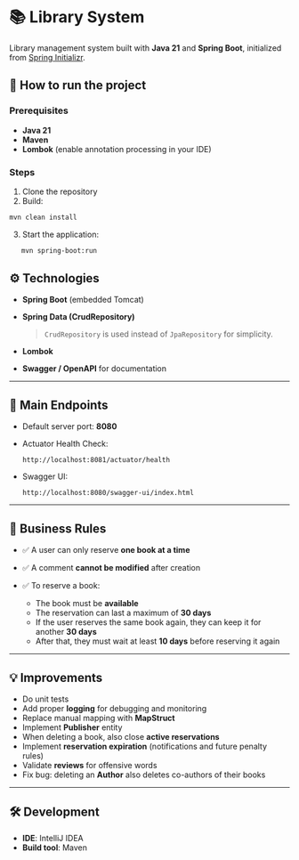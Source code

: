 
# 📚 Library System

Library management system built with **Java 21** and **Spring Boot**, initialized from [Spring Initializr](https://start.spring.io/).


## 🚀 How to run the project

### Prerequisites
- **Java 21**
- **Maven**
- **Lombok** (enable annotation processing in your IDE)

### Steps
1. Clone the repository
2. Build: 
  ```bash
mvn clean install
  ```
3. Start the application:

```bash
   mvn spring-boot:run
   ```

## ⚙️ Technologies

* **Spring Boot** (embedded Tomcat)
* **Spring Data (CrudRepository)**

  > `CrudRepository` is used instead of `JpaRepository` for simplicity.
* **Lombok**
* **Swagger / OpenAPI** for documentation

---

## 🔌 Main Endpoints

* Default server port: **8080**
* Actuator Health Check:

  ```
  http://localhost:8081/actuator/health
  ```
* Swagger UI:

  ```
  http://localhost:8080/swagger-ui/index.html
  ```

---

## 📖 Business Rules

* ✅ A user can only reserve **one book at a time**
* ✅ A comment **cannot be modified** after creation
* ✅ To reserve a book:

  * The book must be **available**
  * The reservation can last a maximum of **30 days**
  * If the user reserves the same book again, they can keep it for another **30 days**
  * After that, they must wait at least **10 days** before reserving it again

---

## 💡 Improvements

* Do unit tests
* Add proper **logging** for debugging and monitoring
* Replace manual mapping with **MapStruct**
* Implement **Publisher** entity
* When deleting a book, also close **active reservations**
* Implement **reservation expiration** (notifications and future penalty rules)
* Validate **reviews** for offensive words
* Fix bug: deleting an **Author** also deletes co-authors of their books

---

## 🛠️ Development

* **IDE**: IntelliJ IDEA
* **Build tool**: Maven
